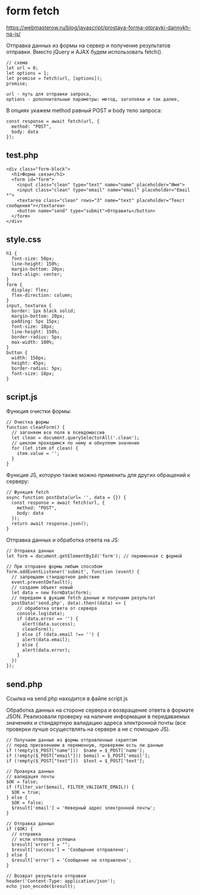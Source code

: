 # form fetch
https://webmasterow.ru/blog/javascript/prostaya-forma-otpravki-dannykh-na-js/

Отправка данных из формы на сервер и получение результатов отправки. Вместо jQuery и AJAX будем использовать fetch().

    // схема
    let url = 0;
    let options = 1;
    let promise = fetch(url, [options]);
    promise;

    url - путь для отправки запроса,
    options - дополнительные параметры: метод, заголовки и так далее,

В опциях укажем method равный POST и body тело запроса:

    const response = await fetch(url, {
      method: "POST",
      body: data
    });

## test.php

    <div class="form-block">
      <h1>Форма связи</h1>
      <form id="form">
        <input class="clean" type="text" name="name" placeholder="Имя">
        <input class="clean" type="email" name="email" placeholder="Email *">
        <textarea class="clean" rows="3" name="text" placeholder="Текст сообщения"></textarea>
        <button name="send" type="submit">Отправить</button>
      </form>
    </div>

## style.css

    h1 {
      font-size: 50px;
      line-height: 150%;
      margin-bottom: 20px;
      text-align: center;
    }
    form {
      display: flex;
      flex-direction: column;
    }
    input, textarea {
      border: 1px black solid;
      margin-bottom: 20px;
      padding: 5px 15px;
      font-size: 18px;
      line-height: 150%;
      border-radius: 5px;
      max-width: 100%;
    }
    button {
      width: 150px;
      height: 45px;
      border-radius: 5px;
      font-size: 18px;
    }

## script.js
Функция очистки формы:

    // Очистка формы
    function cleanForm() {
      // загоняем все поля в псевдомассив
      let clean = document.querySelectorAll('.clean');
      // циклом проходимся по нему и обнуляем значение
      for (let item of clean) {
        item.value = '';
      }
    }

Функция JS, которую также можно применить для других обращений к серверу:

    // Функция fetch
    async function postData(url= '', data = {}) {
      const response = await fetch(url, {
        method: "POST",
        body: data
      });
      return await response.json();
    }

Отправка данных и обработка ответа на JS:

    // Отправка данных
    let form = document.getElementById('form'); // переменная с формой

    // При отправке формы любым способом
    form.addEventListener('submit', function (event) {
      // запрещаем стандартное действие
      event.preventDefault();
      // создаем объект новый
      let data = new FormData(form);
      // передаем в фукцию fetch данные и получаем результат
      postData('send.php', data).then((data) => {
        // обработка ответа от сервера
        console.log(data);
        if (data.error == '') {
          alert(data.success);
          cleanForm();
        } else if (data.email !== '') {
          alert(data.email);
        } else {
          alert(data.error);
        }
      })
    });

## send.php
Ссылка на send.php находится в файле script.js

Обработка данных на стороне сервера и возвращение ответа в формате JSON. Реализовали проверку на наличие информации в передаваемых значениях и стандартную валидацию адреса электронной почты (все проверки лучше осуществлять на сервере а не с помощью JS).

    // Получаем данные из формы отправленные скриптом
    // перед присвоением в переменную, проверяем есть ли данные
    if (!empty($_POST["name"]))  $name = $_POST['name'];
    if (!empty($_POST["email"])) $email = $_POST['email'];
    if (!empty($_POST["text"]))  $text = $_POST['text'];

    // Проверка данных
    // валидация почты
    $OK = false;
    if (filter_var($email, FILTER_VALIDATE_EMAIL)) {
      $OK = true;
    } else {
      $OK = false;
      $result['email'] = 'Неверный адрес электронной почты';
    }

    // Отправка данных
    if ($OK) {
      // отправка
      // если отправка успешна
      $result['error'] = "";
      $result['success'] = 'Сообщение отправлено';
    } else {
      $result['error'] = 'Сообщение не отправлено';
    }

    // Возврат результата отправки
    header('Content-Type: application/json');
    echo json_encode($result);
